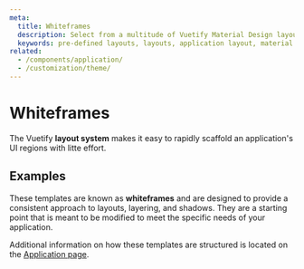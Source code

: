 ```yaml
---
meta:
  title: Whiteframes
  description: Select from a multitude of Vuetify Material Design layouts built to help kickstart your application.
  keywords: pre-defined layouts, layouts, application layout, material design layouts
related:
  - /components/application/
  - /customization/theme/
---
```


# Whiteframes

The Vuetify **layout system** makes it easy to rapidly scaffold an application's UI regions with litte effort.

<promoted-ad slug="vuetify-zero-theme-pro" />

## Examples

These templates are known as **whiteframes** and are designed to provide a consistent approach to layouts, layering, and shadows. They are a starting point that is meant to be modified to meet the specific needs of your application.

<whiteframe-examples />

<alert type="info">Additional information on how these templates are structured is located on the [Application page](/components/application/).</alert>

<backmatter />

